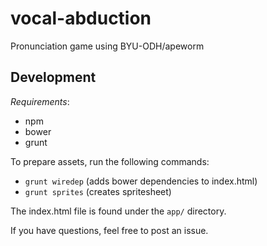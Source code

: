 vocal-abduction
===============

Pronunciation game using BYU-ODH/apeworm

Development
-------------

*Requirements*:

* npm
* bower
* grunt

To prepare assets, run the following commands:

* `grunt wiredep` (adds bower dependencies to index.html)
* `grunt sprites` (creates spritesheet)

The index.html file is found under the `app/` directory.

If you have questions, feel free to post an issue.

